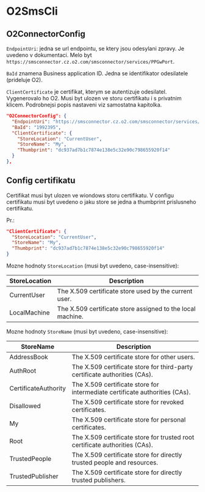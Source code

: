﻿# O2SmsCli

## O2ConnectorConfig


`EndpointUri`: jedna se url endpointu, se ktery jsou odesylani zpravy. Je uvedeno v dokumentaci. Melo byt `https://smsconnector.cz.o2.com/smsconnector/services/PPGwPort`.

`BaId` znamena Business application ID. Jedna se identifikator odesilatele (prideluje O2).

`ClientCertificate` je certifikat, kterym se autentizuje odesilatel. Vygenerovalo ho O2. Musi byt ulozen ve storu certifikatu i s privatnim klicem. Podrobnejsi popis nastaveni viz samostatna kapitolka.

```json
"O2ConnectorConfig": {
  "EndpointUri": "https://smsconnector.cz.o2.com/smsconnector/services/PPGwPort",
  "BaId": "1992395",
  "ClientCertificate": {
    "StoreLocation": "CurrentUser",
    "StoreName": "My",
    "Thumbprint": "dc937ad7b1c7874e138e5c32e90c798655920f14"
  }
},
```

## Config certifikatu

Certifikat musi byt ulozen ve wiondows storu certifikatu. V configu certifikatu musi byt uvedeno o jaku store se jedna a thumbprint prislusneho certifikatu.

Pr.:

```json
"ClientCertificate": {
  "StoreLocation": "CurrentUser",
  "StoreName": "My",
  "Thumbprint": "dc937ad7b1c7874e138e5c32e90c798655920f14"
}
```

Mozne hodnoty `StoreLocation` (musi byt uvedeno, case-insensitive):


| StoreLocation | Description                                                |
|---------------|------------------------------------------------------------|
| CurrentUser   | The X.509 certificate store used by the current user.      |
| LocalMachine  | The X.509 certificate store assigned to the local machine. |

Mozne hodnoty `StoreName` (musi byt uvedeno, case-insensitive):

| StoreName             | Description                                                                 |
| --------------------- | --------------------------------------------------------------------------- |
| AddressBook           | The X.509 certificate store for other users.                                |
| AuthRoot              | The X.509 certificate store for third-party certificate authorities (CAs).  |
| CertificateAuthority  | The X.509 certificate store for intermediate certificate authorities (CAs). |
| Disallowed            | The X.509 certificate store for revoked certificates.                       |
| My                    | The X.509 certificate store for personal certificates.                      |
| Root                  | The X.509 certificate store for trusted root certificate authorities (CAs). |
| TrustedPeople         | The X.509 certificate store for directly trusted people and resources.      |
| TrustedPublisher      | The X.509 certificate store for directly trusted publishers.                |

